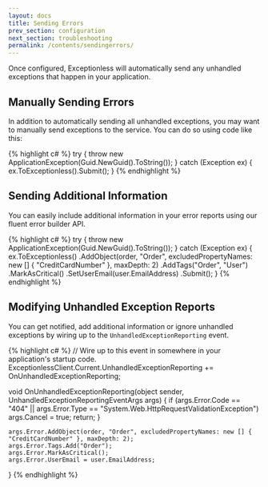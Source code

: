 ```yaml
---
layout: docs
title: Sending Errors
prev_section: configuration
next_section: troubleshooting
permalink: /contents/sendingerrors/
---
```


Once configured, Exceptionless will automatically send any unhandled exceptions that happen in your application.

## Manually Sending Errors

In addition to automatically sending all unhandled exceptions, you may want to manually send exceptions to the service.
You can do so using code like this:

{% highlight c# %}
try {
    throw new ApplicationException(Guid.NewGuid().ToString());
} catch (Exception ex) {
    ex.ToExceptionless().Submit();
}
{% endhighlight %}

## Sending Additional Information

You can easily include additional information in your error reports using our fluent error builder API.

{% highlight c# %}
try {
    throw new ApplicationException(Guid.NewGuid().ToString());
} catch (Exception ex) {
    ex.ToExceptionless()
        .AddObject(order, "Order", excludedPropertyNames: new [] { "CreditCardNumber" }, maxDepth: 2)
        .AddTags("Order", "User")
        .MarkAsCritical()
        .SetUserEmail(user.EmailAddress)
        .Submit();
}
{% endhighlight %}

## Modifying Unhandled Exception Reports

You can get notified, add additional information or ignore unhandled exceptions by wiring up to the
`UnhandledExceptionReporting` event.

{% highlight c# %}
// Wire up to this event in somewhere in your application's startup code.
ExceptionlessClient.Current.UnhandledExceptionReporting += OnUnhandledExceptionReporting;

void OnUnhandledExceptionReporting(object sender, UnhandledExceptionReportingEventArgs args) {
    if (args.Error.Code == "404" || args.Error.Type == "System.Web.HttpRequestValidationException")
        args.Cancel = true;
        return;
    }
    
    args.Error.AddObject(order, "Order", excludedPropertyNames: new [] { "CreditCardNumber" }, maxDepth: 2);
    args.Error.Tags.Add("Order");
    args.Error.MarkAsCritical();
    args.Error.UserEmail = user.EmailAddress;
}
{% endhighlight %}

